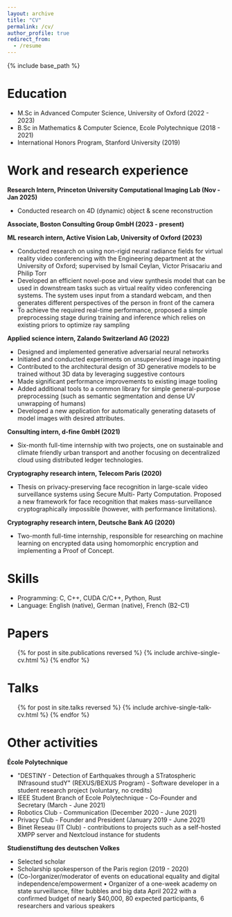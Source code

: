 ```yaml
---
layout: archive
title: "CV"
permalink: /cv/
author_profile: true
redirect_from:
  - /resume
---
```


{% include base_path %}

Education
======
* M.Sc in Advanced Computer Science, University of Oxford (2022 - 2023)
* B.Sc in Mathematics & Computer Science, Ecole Polytechnique (2018 - 2021)
* International Honors Program, Stanford University (2019)

Work and research experience
======
**Research Intern, Princeton University Computational Imaging Lab (Nov - Jan 2025)**
* Conducted research on 4D (dynamic) object & scene reconstruction

**Associate, Boston Consulting Group GmbH (2023 - present)**

**ML research intern, Active Vision Lab, University of Oxford (2023)**
* Conducted research on using non-rigid neural radiance fields for virtual reality video conferencing with the Engineering department at the University of Oxford; supervised by Ismail Ceylan, Victor Prisacariu and Philip Torr
* Developed an efficient novel-pose and view synthesis model that can be used in downstream tasks such as virtual reality video conferencing systems. The system uses input from a standard webcam, and then generates different perspectives of the person in front of the camera
* To achieve the required real-time performance, proposed a simple preprocessing stage during training and inference which relies on existing priors to optimize ray sampling

**Applied science intern, Zalando Switzerland AG (2022)**
* Designed and implemented generative adversarial neural networks
* Initiated and conducted experiments on unsupervised image inpainting
* Contributed to the architectural design of 3D generative models to be trained without 3D data by leveraging suggestive contours
* Made significant performance improvements to existing image tooling
* Added additional tools to a common library for simple general-purpose preprocessing (such as semantic segmentation and dense UV unwrapping of humans)
* Developed a new application for automatically generating datasets of model images with desired attributes.

**Consulting intern, d-fine GmbH (2021)**
* Six-month full-time internship with two projects, one on sustainable and climate friendly urban transport and another focusing on decentralized cloud using distributed ledger technologies.

**Cryptography research intern, Telecom Paris (2020)**
* Thesis on privacy-preserving face recognition in large-scale video surveillance systems using Secure Multi- Party Computation. Proposed a new framework for face recognition that makes mass-surveillance cryptographically impossible (however, with performance limitations).

**Cryptography research intern, Deutsche Bank AG (2020)**
* Two-month full-time internship, responsible for researching on machine learning on encrypted data using homomorphic encryption and implementing a Proof of Concept.
  
Skills
======
* Programming: C, C++, CUDA C/C++, Python, Rust
* Language: English (native), German (native), French (B2-C1)

Papers
======
  <ul>{% for post in site.publications reversed %}
    {% include archive-single-cv.html %}
  {% endfor %}</ul>
  
Talks
======
  <ul>{% for post in site.talks reversed %}
    {% include archive-single-talk-cv.html  %}
  {% endfor %}</ul>
  
Other activities
======
**École Polytechnique**

* "DESTINY - Detection of Earthquakes through a STratospheric INfrasound studY" (REXUS/BEXUS Program) - Software developer in a student research project (voluntary, no credits)
* IEEE Student Branch of Ecole Polytechnique - Co-Founder and Secretary (March - June 2021)
* Robotics Club - Communication (December 2020 - June 2021)
* Privacy Club - Founder and President (January 2019 - June 2021)
* Binet Reseau (IT Club) - contributions to projects such as a self-hosted XMPP server and Nextcloud instance for students

**Studienstiftung des deutschen Volkes**

* Selected scholar
* Scholarship spokesperson of the Paris region (2019 - 2020)
* (Co-)organizer/moderator of events on educational equality and digital independence/empowerment • Organizer of a one-week academy on state surveillance, filter bubbles and big data April 2022 with a confirmed budget of nearly $40,000, 80 expected participants, 6 researchers and various speakers